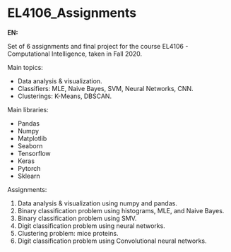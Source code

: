 # EL4106_Assignments

**EN:**

Set of 6 assignments and final project for the course EL4106 - Computational Intelligence, taken in Fall 2020.

Main topics:
* Data analysis & visualization.
* Classifiers: MLE, Naive Bayes, SVM, Neural Networks, CNN.
* Clusterings: K-Means, DBSCAN.

Main libraries:
* Pandas
* Numpy
* Matplotlib
* Seaborn
* Tensorflow
* Keras
* Pytorch
* Sklearn

Assignments:
1.  Data analysis & visualization using numpy and pandas.
2.  Binary classification problem using histograms, MLE, and Naive Bayes.
3.  Binary classification problem using SMV.
4.  Digit classification problem using neural networks.
5.  Clustering problem: mice proteins.
6.  Digit classification problem using Convolutional neural networks.
